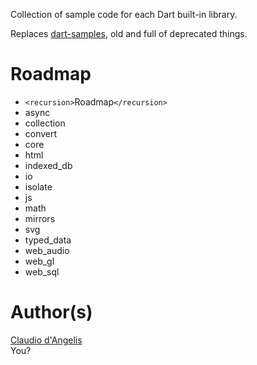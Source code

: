 Collection of sample code for each Dart built-in library.

Replaces [dart-samples](https://github.com/claudiodangelis/dart-samples), old and full of deprecated things.

# Roadmap

- `<recursion>`Roadmap`</recursion>`
- async
- collection
- convert
- core
- html
- indexed_db
- io
- isolate
- js
- math
- mirrors
- svg
- typed_data
- web_audio
- web_gl
- web_sql

# Author(s)

[Claudio d'Angelis](https://plus.google.com/+claudiodangelis)  
You?